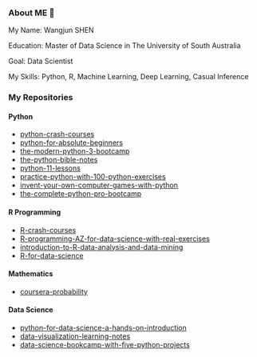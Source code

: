 ### About ME 👋

My Name: Wangjun SHEN

Education: Master of Data Science in The University of South Australia

Goal: Data Scientist

My Skills: Python, R, Machine Learning, Deep Learning, Casual Inference

### My Repositories
#### Python
- [python-crash-courses](https://github.com/YeJiu97/python-crash-courses)
- [python-for-absolute-beginners](https://github.com/YeJiu97/python-for-absolute-beginners)
- [the-modern-python-3-bootcamp](https://github.com/YeJiu97/the-modern-python-3-bootcamp)
- [the-python-bible-notes](https://github.com/YeJiu97/the-python-bible-notes)
- [python-11-lessons](https://github.com/YeJiu97/python-11-lessons)
- [practice-python-with-100-python-exercises](https://github.com/YeJiu97/practice-python-with-100-python-exercises)
- [invent-your-own-computer-games-with-python](https://github.com/YeJiu97/invent-your-own-computer-games-with-python)
- [the-complete-python-pro-bootcamp](https://github.com/YeJiu97/the-complete-python-pro-bootcamp)

#### R Programming
- [R-crash-courses](https://github.com/YeJiu97/R-crash-courses)
- [R-programming-AZ-for-data-science-with-real-exercises](https://github.com/YeJiu97/R-programming-AZ-for-data-science-with-real-exercises)
- [introduction-to-R-data-analysis-and-data-mining](https://github.com/YeJiu97/introduction-to-R-data-analysis-and-data-mining)
- [R-for-data-science](https://github.com/YeJiu97/R-for-data-science)

#### Mathematics

- [coursera-probability](https://github.com/YeJiu97/coursera-probability)

#### Data Science
- [python-for-data-science-a-hands-on-introduction](https://github.com/YeJiu97/python-for-data-science-a-hands-on-introduction)
- [data-visualization-learning-notes](https://github.com/YeJiu97/data-visualization-learning-notes)
- [data-science-bookcamp-with-five-python-projects](https://github.com/YeJiu97/data-science-bookcamp-with-five-python-projects)

<!--
**YeJiu97/YeJiu97** is a ✨ _special_ ✨ repository because its `README.md` (this file) appears on your GitHub profile.

Here are some ideas to get you started:

- 🔭 I’m currently working on ...
- 🌱 I’m currently learning ...
- 👯 I’m looking to collaborate on ...
- 🤔 I’m looking for help with ...
- 💬 Ask me about ...
- 📫 How to reach me: ...
- 😄 Pronouns: ...
- ⚡ Fun fact: ...
-->
